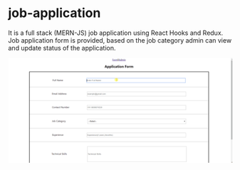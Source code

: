# job-application

It is a full stack (MERN-JS) job application using React Hooks and Redux. Job application form is provided, based on the job category admin can view and update status of the application. 

![](/job-application.gif)
